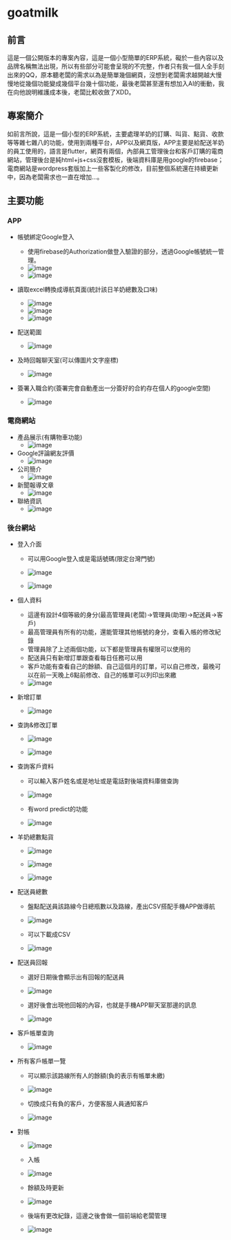 # goatmilk
## 前言
這是一個公開版本的專案內容，這是一個小型簡單的ERP系統，礙於一些內容以及品牌名稱無法出現，所以有些部分可能會呈現的不完整，作者只有我一個人全手刻出來的QQ，原本聽老闆的需求以為是簡單幾個網頁，沒想到老闆需求越開越大慢慢地從幾個功能變成幾個平台幾十個功能，最後老闆甚至還有想加入AI的衝動，我在向他說明維護成本後，老闆比較收斂了XDD。  

## 專案簡介
如前言所說，這是一個小型的ERP系統，主要處理羊奶的訂購、叫貨、點貨、收款等等雜七雜八的功能，使用到兩種平台，APP以及網頁版，APP主要是給配送羊奶的員工使用的，語言是flutter，網頁有兩個，內部員工管理後台和客戶訂購的電商網站，管理後台是純html+js+css沒套模板，後端資料庫是用google的firebase；電商網站是wordpress套版加上一些客製化的修改，目前整個系統還在持續更新中，因為老闆需求也一直在增加...。

## 主要功能
### APP
- 帳號綁定Google登入
  - 使用firebase的Authorization做登入驗證的部分，透過Google帳號統一管理。
  - ![image](https://github.com/user-attachments/assets/788bfd0e-6693-4a76-8ad8-b152aea971f9)
  - ![image](https://github.com/user-attachments/assets/57338a2f-fc16-4830-9e0a-7089ece91702)

- 讀取excel轉換成導航頁面(統計該日羊奶總數及口味)
  - ![image](https://github.com/user-attachments/assets/4a9246db-db71-42b6-afa2-f1e31a2b0b7f)
  - ![image](https://github.com/user-attachments/assets/83660e7f-8832-4e76-a6aa-c6ecaaccfe68)
  - ![image](https://github.com/user-attachments/assets/65d9d370-099b-4383-b17c-b1683a28a160)
 
- 配送範圍
  - ![image](https://github.com/user-attachments/assets/0ec3f1af-e08f-42ac-b34c-6ff693576558)

- 及時回報聊天室(可以傳圖片文字座標)
  - ![image](https://github.com/user-attachments/assets/536750e0-43c4-46b6-842e-14c046da05f4)

- 簽署入職合約(簽署完會自動產出一分簽好的合約存在個人的google空間)
  - ![image](https://github.com/user-attachments/assets/293b04f5-bf40-4295-9163-867afbafd644)

### 電商網站
- 產品展示(有購物車功能)
  - ![image](https://github.com/user-attachments/assets/ddf215a7-c438-4c2b-b81b-da3ba694458c)
- Google評論網友評價
  - ![image](https://github.com/user-attachments/assets/1bf972af-39c8-4298-baf9-66aa70e47267)
- 公司簡介
  - ![image](https://github.com/user-attachments/assets/bf0f15af-8da6-4f5e-848e-925dfd0b4cd0)
- 新聞報導文章
  - ![image](https://github.com/user-attachments/assets/3eb96dbf-1d7d-4c16-8a33-6db17b18289c)
- 聯絡資訊
  - ![image](https://github.com/user-attachments/assets/0ac10403-dc7c-4afb-8569-8a1e366fd73a)
### 後台網站
- 登入介面
  - 可以用Google登入或是電話號碼(限定台灣門號)
  - ![image](https://github.com/user-attachments/assets/9d7817e6-f00c-40d4-82c5-b9b8667a8cd5)

  - ![image](https://github.com/user-attachments/assets/0146c5ef-6c0a-4961-9f8e-d256e91cc441)



- 個人資料
  - 這邊有設計4個等級的身分(最高管理員(老闆)->管理員(助理)->配送員->客戶)
  - 最高管理員有所有的功能，還能管理其他帳號的身分，查看入帳的修改紀錄
  - 管理員除了上述兩個功能，以下都是管理員有權限可以使用的
  - 配送員只有新增訂單跟查看每日任務可以用
  - 客戶功能有查看自己的餘額、自己這個月的訂單，可以自己修改，最晚可以在前一天晚上6點前修改、自己的帳單可以列印出來繳
  - ![image](https://github.com/user-attachments/assets/341703e1-85ec-42cf-bca5-9c1eb4104c7c)


- 新增訂單
  - ![image](https://github.com/user-attachments/assets/3b569d0b-ac74-4cb9-bfb5-b71af3f72045)


- 查詢&修改訂單
  - ![image](https://github.com/user-attachments/assets/8ba6515e-5909-49a8-bbec-0a3f3690de19)

  - ![image](https://github.com/user-attachments/assets/70b534e9-af8e-4e30-ac4a-eb1a10f51eab)


- 查詢客戶資料
  - 可以輸入客戶姓名或是地址或是電話對後端資料庫做查詢
  - ![image](https://github.com/user-attachments/assets/642412bb-29e7-4bbc-907e-67189cead02f)

  - 有word predict的功能
  - ![image](https://github.com/user-attachments/assets/92b04477-72e5-4c76-8dd0-c1f52b435e3f)



- 羊奶總數點貨
  - ![image](https://github.com/user-attachments/assets/d8f0f3b3-f4a7-4f96-80ee-a8114a18f8cb)

  - ![image](https://github.com/user-attachments/assets/2e238b7e-7931-42ca-ba35-a85c266a92a3)

  - ![image](https://github.com/user-attachments/assets/a511b6b7-33d2-4fe6-aca4-956ec5d49445)


- 配送員總數
  - 盤點配送員該路線今日總瓶數以及路線，產出CSV搭配手機APP做導航
  - ![image](https://github.com/user-attachments/assets/c3228a32-76f4-436c-bd8b-1610d5a8f3b2)

  - 可以下載成CSV
  - ![image](https://github.com/user-attachments/assets/2b3edbc3-b055-449e-9784-bdbaf9ab7c1a)



- 配送員回報
  - 選好日期後會顯示出有回報的配送員
  - ![image](https://github.com/user-attachments/assets/ff25db7d-e611-49d0-ab27-8da26cf9d341)

  - 選好後會出現他回報的內容，也就是手機APP聊天室那邊的訊息
  - ![image](https://github.com/user-attachments/assets/80b3fcbd-8dc2-4baf-a36f-af2b146f2814)

- 客戶帳單查詢
  - ![image](https://github.com/user-attachments/assets/cc8b28d3-ec65-4bac-897f-a0173e7a76e9)


- 所有客戶帳單一覽
  - 可以顯示該路線所有人的餘額(負的表示有帳單未繳)
  - ![image](https://github.com/user-attachments/assets/904a6397-7646-4277-8177-c512dd34c6fa)

  - 切換成只有負的客戶，方便客服人員通知客戶
  - ![image](https://github.com/user-attachments/assets/4c27fb15-2bf0-44f6-8f81-5c36ac490ea6)



- 對帳
  - ![image](https://github.com/user-attachments/assets/a35c9bf5-831b-426d-a95d-6d6f9d7b78d9)

  - 入帳
  - ![image](https://github.com/user-attachments/assets/8cfec960-87fa-4b4f-ace0-088c045498d2)

  - 餘額及時更新
  - ![image](https://github.com/user-attachments/assets/3f0b5e1b-7b53-4706-94bb-ef28a4bc7aa7)

  - 後端有更改紀錄，這邊之後會做一個前端給老闆管理
  - ![image](https://github.com/user-attachments/assets/f7499b21-17c8-43bf-ba6d-9ee88aa6653e)

